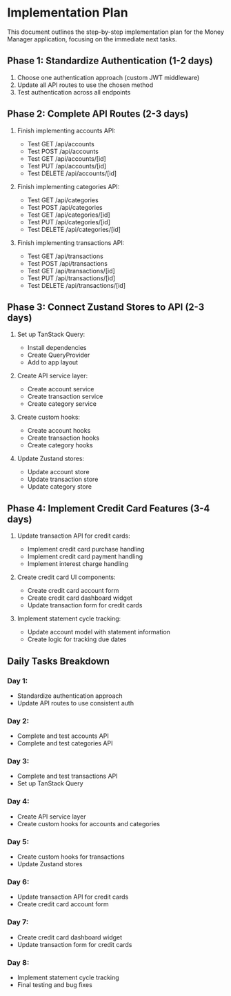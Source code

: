 # Implementation Plan

This document outlines the step-by-step implementation plan for the Money Manager application, focusing on the immediate next tasks.

## Phase 1: Standardize Authentication (1-2 days)

1. Choose one authentication approach (custom JWT middleware)
2. Update all API routes to use the chosen method
3. Test authentication across all endpoints

## Phase 2: Complete API Routes (2-3 days)

1. Finish implementing accounts API:
   - Test GET /api/accounts
   - Test POST /api/accounts
   - Test GET /api/accounts/[id]
   - Test PUT /api/accounts/[id]
   - Test DELETE /api/accounts/[id]

2. Finish implementing categories API:
   - Test GET /api/categories
   - Test POST /api/categories
   - Test GET /api/categories/[id]
   - Test PUT /api/categories/[id]
   - Test DELETE /api/categories/[id]

3. Finish implementing transactions API:
   - Test GET /api/transactions
   - Test POST /api/transactions
   - Test GET /api/transactions/[id]
   - Test PUT /api/transactions/[id]
   - Test DELETE /api/transactions/[id]

## Phase 3: Connect Zustand Stores to API (2-3 days)

1. Set up TanStack Query:
   - Install dependencies
   - Create QueryProvider
   - Add to app layout

2. Create API service layer:
   - Create account service
   - Create transaction service
   - Create category service

3. Create custom hooks:
   - Create account hooks
   - Create transaction hooks
   - Create category hooks

4. Update Zustand stores:
   - Update account store
   - Update transaction store
   - Update category store

## Phase 4: Implement Credit Card Features (3-4 days)

1. Update transaction API for credit cards:
   - Implement credit card purchase handling
   - Implement credit card payment handling
   - Implement interest charge handling

2. Create credit card UI components:
   - Create credit card account form
   - Create credit card dashboard widget
   - Update transaction form for credit cards

3. Implement statement cycle tracking:
   - Update account model with statement information
   - Create logic for tracking due dates

## Daily Tasks Breakdown

### Day 1:
- Standardize authentication approach
- Update API routes to use consistent auth

### Day 2:
- Complete and test accounts API
- Complete and test categories API

### Day 3:
- Complete and test transactions API
- Set up TanStack Query

### Day 4:
- Create API service layer
- Create custom hooks for accounts and categories

### Day 5:
- Create custom hooks for transactions
- Update Zustand stores

### Day 6:
- Update transaction API for credit cards
- Create credit card account form

### Day 7:
- Create credit card dashboard widget
- Update transaction form for credit cards

### Day 8:
- Implement statement cycle tracking
- Final testing and bug fixes
